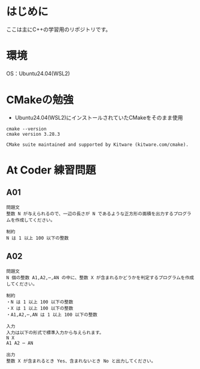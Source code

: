 # はじめに
ここは主にC++の学習用のリポジトリです。

# 環境
OS：Ubuntu24.04(WSL2)

# CMakeの勉強
* Ubuntu24.04(WSL2)にインストールされていたCMakeをそのまま使用
```
cmake --version
cmake version 3.28.3

CMake suite maintained and supported by Kitware (kitware.com/cmake).
```

# At Coder 練習問題
## A01
```
問題文
整数 N が与えられるので、一辺の長さが N であるような正方形の面積を出力するプログラムを作成してください。

制約
N は 1 以上 100 以下の整数
```

## A02
```
問題文
N 個の整数 A1,A2,⋯,AN の中に、整数 X が含まれるかどうかを判定するプログラムを作成してください。

制約
・N は 1 以上 100 以下の整数
・X は 1 以上 100 以下の整数
・A1,A2,⋯,AN は 1 以上 100 以下の整数

入力
入力は以下の形式で標準入力から与えられます。
N X
A1 A2 ⋯ AN
 
出力
整数 X が含まれるとき Yes、含まれないとき No と出力してください。
```
